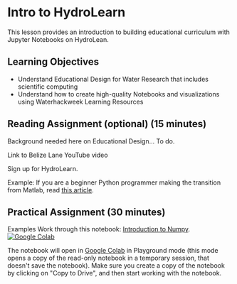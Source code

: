 # Intro to HydroLearn

This lesson provides an introduction to building educational curriculum with Jupyter Notebooks on HydroLean.

## Learning Objectives

* Understand Educational Design for Water Research that includes scientific computing
* Understand how to create high-quality Notebooks and visualizations using Waterhackweek Learning Resources

## Reading Assignment (optional) (15 minutes)

Background needed here on Educational Design... To do. 

Link to Belize Lane YouTube video

Sign up for HydroLearn.

Example: 
If you are a beginner Python programmer making the transition from Matlab, read [this article](https://leportella.com/english/2018/07/22/10-tips-matlab-to-python.html).

## Practical Assignment (30 minutes)

Examples
Work through this notebook: [Introduction to Numpy](https://colab.research.google.com/github/waterhackweek/learning-resources/blob/master/notebooks/numpy-intro.ipynb). <a href="https://colab.research.google.com/github/waterhackweek/learning-resources/blob/master/notebooks/numpy-intro.ipynb" rel="nofollow"><img src="https://camo.githubusercontent.com/9fce800b43501a0091079747a272e7f949f2eac9/68747470733a2f2f62616467656e2e6e65742f62616467652f4c61756e63682f6f6e253230476f6f676c65253230436f6c61622f626c75653f69636f6e3d7465726d696e616c" alt="Google Colab" data-canonical-src="https://badgen.net/badge/Launch/on%20Google%20Colab/blue?icon=terminal" style="max-width:100%;"></a>

The notebook will open in [Google Colab](https://colab.research.google.com/notebooks/intro.ipynb) in Playground mode (this mode opens a copy of the read-only notebook in a temporary session, that doesn't save the notebook). Make sure you create a copy of the notebook by clicking on "Copy to Drive", and then start working with the notebook.
